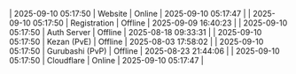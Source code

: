 | 2025-09-10 05:17:50 | Website | Online | 2025-09-10 05:17:47 |
| 2025-09-10 05:17:50 | Registration | Offline | 2025-09-09 16:40:23 |
| 2025-09-10 05:17:50 | Auth Server | Offline | 2025-08-18 09:33:31 |
| 2025-09-10 05:17:50 | Kezan (PvE) | Offline | 2025-08-03 17:58:02 |
| 2025-09-10 05:17:50 | Gurubashi (PvP) | Offline | 2025-08-23 21:44:06 |
| 2025-09-10 05:17:50 | Cloudflare | Online | 2025-09-10 05:17:47 |
